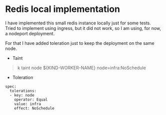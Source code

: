 # Redis local implementation

I have implemented this small redis instance locally just for some tests. Tried to implement using ingress, but it did not work, so I am using, for now, a nodeport deployment. 

For that I have added toleration just to keep the deployment on the same node.

- Taint

> k taint node ${KIND-WORKER-NAME} node=infra:NoSchedule

- Toleration

```
spec:
  tolerations:
  - key: node
    operator: Equal
    value: infra
    effect: NoSchedule
```